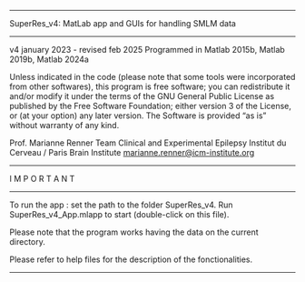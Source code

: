 *******************************************************************
SuperRes_v4: MatLab app and GUIs for handling SMLM data
*******************************************************************
v4 january 2023 - revised feb 2025
Programmed in Matlab 2015b, Matlab 2019b, Matlab 2024a

Unless indicated in the code (please note that some tools were
incorporated from other softwares), this program is free software; 
you can redistribute it and/or modify it under the terms of the GNU 
General Public License as published by the Free Software Foundation; 
either version 3 of the License, or (at your option) any later 
version. The Software is provided “as is” without warranty of any 
kind. 

Prof. Marianne Renner
Team Clinical and Experimental Epilepsy
Institut du Cerveau / Paris Brain Institute
marianne.renner@icm-institute.org

********************************************************************
I M P O R T A N T
********************************************************************

To run the app : set the path to the folder SuperRes_v4.
Run SuperRes_v4_App.mlapp to start (double-click on this file).

Please note that the program works having the data on the current 
directory. 

Please refer to help files for the description of the fonctionalities.


********************************************************************

